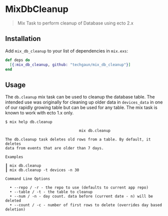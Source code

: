 # MixDbCleanup

> Mix Task to perform cleanup of Database using ecto 2.x

## Installation

Add `mix_db_cleanup` to your list of dependencies in `mix.exs`:

```elixir
def deps do
  [{:mix_db_cleanup, github: "techgaun/mix_db_cleanup"}]
end
```

## Usage

The `db.cleanup` mix task can be used to cleanup the database table. The intended use was originally for cleaning up older data in `devices_data` in one of our rapidly growing table but can be used for any table. The mix task is known to work with ecto 1.x only.

```shell
$ mix help db.cleanup

                                 mix db.cleanup

The db.cleanup task deletes old rows from a table. By default, it deletes
data from events that are older than 7 days.

Examples

┃ mix db.cleanup
┃ mix db.cleanup -t devices -n 30

Command Line Options

  • --repo / -r - the repo to use (defaults to current app repo)
  • --table / -t - the table to cleanup
  • --num / -n - day count. data before (current date - n) will be deleted
  • --count / -c - number of first rows to delete (overrides day based deletion)
```

